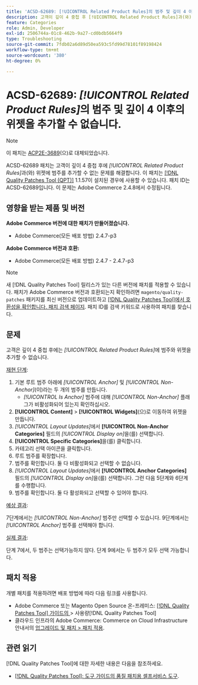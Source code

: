 ```yaml
---
title: 'ACSD-62689: [!UICONTROL Related Product Rules]의 범주 및 깊이 4 이후의 위젯을 추가할 수 없습니다.'
description: 고객이 깊이 4 중첩 후 [!UICONTROL Related Product Rules]과(와) 위젯에 범주를 추가할 수 없는 Adobe Commerce 문제를 해결하려면 ACSD-62689 패치를 적용하십시오.
feature: Categories
role: Admin, Developer
exl-id: 2506744a-01c8-462b-9a27-cd0bdb5664f9
type: Troubleshooting
source-git-commit: 7fdb02a6d89d50ea593c5fd99d78101f89198424
workflow-type: tm+mt
source-wordcount: '380'
ht-degree: 0%

---
```


# ACSD-62689: *[!UICONTROL Related Product Rules]*&#x200B;의 범주 및 깊이 4 이후의 위젯을 추가할 수 없습니다.

>[!NOTE]
>
>이 패치는 [ACP2E-3689](/help/tools/quality-patches-tool/patches-available-in-qpt/v1-1-61/acp2e-3689-issues-with-category-tree-display-reflect-anchor-non-anchor-relationships.md)(으)로 대체되었습니다.

ACSD-62689 패치는 고객이 깊이 4 중첩 후에 *[!UICONTROL Related Product Rules]*&#x200B;과(와) 위젯에 범주를 추가할 수 없는 문제를 해결합니다. 이 패치는 [[!DNL Quality Patches Tool (QPT)]](/help/tools/quality-patches-tool/quality-patches-tool-to-self-serve-quality-patches.md) 1.1.57이 설치된 경우에 사용할 수 있습니다. 패치 ID는 ACSD-62689입니다. 이 문제는 Adobe Commerce 2.4.8에서 수정됩니다.

## 영향을 받는 제품 및 버전

**Adobe Commerce 버전에 대한 패치가 만들어졌습니다.**

* Adobe Commerce(모든 배포 방법) 2.4.7-p3

**Adobe Commerce 버전과 호환:**

* Adobe Commerce(모든 배포 방법) 2.4.7 - 2.4.7-p3

>[!NOTE]
>
>새 [!DNL Quality Patches Tool] 릴리스가 있는 다른 버전에 패치를 적용할 수 있습니다. 패치가 Adobe Commerce 버전과 호환되는지 확인하려면 `magento/quality-patches` 패키지를 최신 버전으로 업데이트하고 [[!DNL Quality Patches Tool]에서 호환성을 확인합니다. 패치 검색 페이지](https://experienceleague.adobe.com/tools/commerce-quality-patches/index.html?lang=ko). 패치 ID를 검색 키워드로 사용하여 패치를 찾습니다.

## 문제

고객은 깊이 4 중첩 후에는 *[!UICONTROL Related Product Rules]*&#x200B;에 범주와 위젯을 추가할 수 없습니다.

<u>재현 단계</u>:

1. 기본 루트 범주 아래에 *[!UICONTROL Anchor]* 및 *[!UICONTROL Non-Anchor]*(이)라는 두 개의 범주를 만듭니다.
   * *[!UICONTROL Is Anchor]* 범주에 대해 *[!UICONTROL Non-Anchor]* 플래그가 비활성화되어 있는지 확인하십시오.
1. **[!UICONTROL Content]** > **[!UICONTROL Widgets]**(으)로 이동하여 위젯을 만듭니다.
1. *[!UICONTROL Layout Updates]*&#x200B;에서 **[!UICONTROL Non-Anchor Categories]** 필드의 *[!UICONTROL Display on]*&#x200B;을(를) 선택합니다.
1. **[!UICONTROL Specific Categories]**&#x200B;을(를) 클릭합니다.
1. 카테고리 선택 아이콘을 클릭합니다.
1. 루트 범주를 확장합니다.
1. 범주를 확인합니다. 둘 다 비활성화되고 선택할 수 없습니다.
1. *[!UICONTROL Layout Updates]*&#x200B;에서 **[!UICONTROL Anchor Categories]** 필드의 *[!UICONTROL Display on]*&#x200B;을(를) 선택합니다. 그런 다음 5단계와 6단계를 수행합니다.
1. 범주를 확인합니다. 둘 다 활성화되고 선택할 수 있어야 합니다.

<u>예상 결과</u>:

7단계에서는 *[!UICONTROL Non-Anchor]* 범주만 선택할 수 있습니다. 9단계에서는 *[!UICONTROL Anchor]* 범주를 선택해야 합니다.

<u>실제 결과</u>:

단계 7에서, 두 범주는 선택가능하지 않다. 단계 9에서는 두 범주가 모두 선택 가능합니다.

## 패치 적용

개별 패치를 적용하려면 배포 방법에 따라 다음 링크를 사용합니다.

* Adobe Commerce 또는 Magento Open Source 온-프레미스: [[!DNL Quality Patches Tool]  가이드의 ](/help/tools/quality-patches-tool/usage.md)> 사용량[!DNL Quality Patches Tool]
* 클라우드 인프라의 Adobe Commerce: Commerce on Cloud Infrastructure 안내서의 [업그레이드 및 패치 > 패치 적용](https://experienceleague.adobe.com/docs/commerce-cloud-service/user-guide/develop/upgrade/apply-patches.html?lang=ko).


## 관련 읽기

[!DNL Quality Patches Tool]에 대한 자세한 내용은 다음을 참조하세요.

* [[!DNL Quality Patches Tool]: 도구 가이드의 품질 패치용 셀프서비스 도구](/help/tools/quality-patches-tool/quality-patches-tool-to-self-serve-quality-patches.md).

